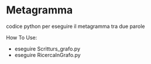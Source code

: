 # Metagramma

codice python per eseguire il metagramma tra due parole 

How To Use:
- eseguire Scritturs_grafo.py
- eseguire RicercaInGrafo.py
